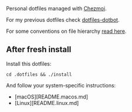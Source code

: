 [chezmoi]: https://github.com/twpayne/chezmoi
[dotfiles-dotbot]: https://github.com/danielrs/dotfiles-dotbot
[systemd-file-hierarchy]: https://www.freedesktop.org/software/systemd/man/file-hierarchy.html#Home%20Directory

Personal dotfiles managed with [Chezmoi][chezmoi].

For my previous dotfiles check [dotfiles-dotbot][dotfiles-dotbot].

For some conventions on file hierarchy [read here][systemd-file-hierarchy].

## After fresh install

Install this dotfiles:

```
cd .dotfiles && ./install
```

And follow your system-specific instructions:

- [macOS][README.macos.md]
- [Linux][README.linux.md]

